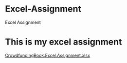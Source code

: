 # Excel-Assignment
Excel Assignment

# This is my excel assignment

[CrowdfundingBook.Excel.Assignment.xlsx](https://github.com/Oseremhen/Excel-challenge/files/9897247/CrowdfundingBook.Excel.Assignment.xlsx)
